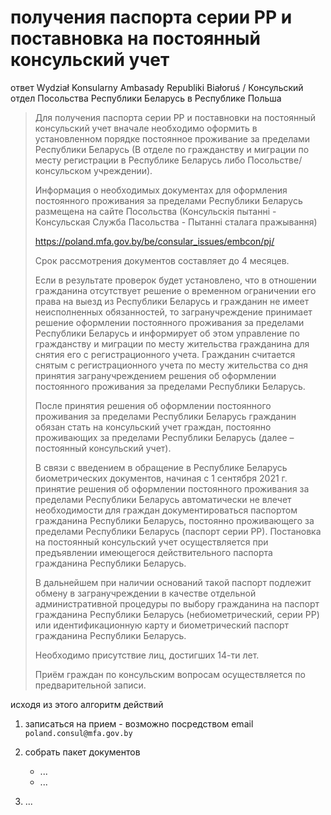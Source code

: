 # получения паспорта серии РР и поставновка на постоянный консульский учет

ответ Wydział Konsularny Ambasady Republiki Białoruś / Консульский отдел Посольства Республики Беларусь в Республике Польша

> Для получения паспорта серии РР и поставновки на постоянный консульский учет вначале необходимо оформить в установленном порядке постоянное проживание за пределами Республики Беларусь (В отделе по гражданству и миграции по месту регистрации  в Республике Беларусь либо Посольстве/консульском учреждении).
> 
> Информация о необходимых документах для оформления постоянного проживания за пределами Республики Беларусь размещена на сайте Посольства (Консульскія пытанні - Консульская Служба Пасольства - Пытанні сталага пражывання)
> 
> https://poland.mfa.gov.by/be/consular_issues/embcon/pj/
> 
> Срок рассмотрения документов составляет до 4 месяцев.
> 
> Если в результате проверок будет установлено, что в отношении гражданина отсутствует решение о временном ограничении его права на выезд из Республики Беларусь и гражданин не имеет неисполненных обязанностей, то загранучреждение принимает решение оформлении постоянного проживания за пределами Республики Беларусь и информирует об этом управление по гражданству и миграции по месту жительства гражданина для снятия его с регистрационного учета. Гражданин считается снятым с регистрационного учета по месту жительства со дня принятия загранучреждением решения об оформлении постоянного проживания за пределами Республики Беларусь.
> 
> После принятия решения об оформлении постоянного проживания за пределами Республики Беларусь гражданин обязан стать на консульский учет граждан, постоянно проживающих за пределами Республики Беларусь (далее – постоянный консульский учет).
> 
> В связи с введением в обращение в Республике Беларусь биометрических документов, начиная с 1 сентября 2021 г. принятие решения об оформлении постоянного проживания за пределами Республики Беларусь автоматически не влечет необходимости для граждан документироваться паспортом гражданина Республики Беларусь, постоянно проживающего за пределами Республики Беларусь (паспорт серии РР). Постановка на постоянный консульский учет осуществляется при предъявлении имеющегося действительного паспорта гражданина Республики Беларусь.
> 
> В дальнейшем при наличии оснований такой паспорт подлежит обмену в загранучреждении в качестве отдельной административной процедуры по выбору гражданина на паспорт гражданина Республики Беларусь (небиометрический, серии РР) или идентификационную карту и биометрический паспорт гражданина Республики Беларусь.
> 
> Необходимо присутствие лиц, достигших 14-ти лет.
> 
> Приём граждан по консульским вопросам осуществляется по предварительной записи.

исходя из этого алгоритм действий

1. записаться на прием - возможно посредством email `poland.consul@mfa.gov.by`
2. собрать пакет документов

	- ...
	- ...

3. 	...